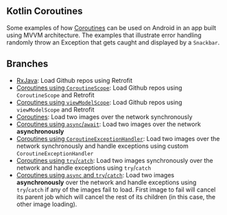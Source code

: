 ## Kotlin Coroutines

Some examples of how [Coroutines](https://kotlinlang.org/docs/reference/coroutines-overview.html) can be used on Android in an app built using MVVM architecture.
The examples that illustrate error handling randomly throw an Exception that gets caught and displayed by a `Snackbar`.

## Branches

* [RxJava](https://github.com/jshvarts/Coroutines101): Load Github repos using Retrofit
* [Coroutines using `CoroutineScope`](https://github.com/jshvarts/Coroutines101/tree/coroutine-scope): Load Github repos using `CoroutineScope` and Retrofit
* [Coroutines using `viewModelScope`](https://github.com/jshvarts/Coroutines101/tree/viewModelScope): Load Github repos using `viewModelScope` and Retrofit
* [Coroutines](https://github.com/jshvarts/Coroutines101/tree/images-sync): Load two images over the network synchronously
* [Coroutines using `async`/`await`](https://github.com/jshvarts/Coroutines101/tree/images-async): Load two images over the network **asynchronously**
* [Coroutines using `CoroutineExceptionHandler`](https://github.com/jshvarts/Coroutines101/tree/images-sync-handle-exceptions): Load two images over the network synchronously and handle exceptions using custom `CoroutineExceptionHandler`
* [Coroutines using `try`/`catch`](https://github.com/jshvarts/Coroutines101/tree/images-sync-try-catch): Load two images synchronously over the network and handle exceptions using `try`/`catch`
* [Coroutines using `async` and `try`/`catch`](https://github.com/jshvarts/Coroutines101/tree/images-async-try-catch): Load two images **asynchronously** over the network and handle exceptions using `try`/`catch` if any of the images fail to load.
First image to fail will cancel its parent job which will cancel the rest of its children (in this case, the other image loading).
